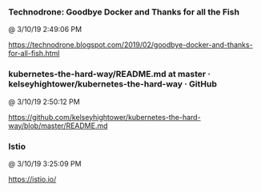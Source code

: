 ﻿

### Technodrone: Goodbye Docker and Thanks for all the Fish
@ 3/10/19 2:49:06 PM

https://technodrone.blogspot.com/2019/02/goodbye-docker-and-thanks-for-all-fish.html



### kubernetes-the-hard-way/README.md at master · kelseyhightower/kubernetes-the-hard-way · GitHub
@ 3/10/19 2:50:12 PM

https://github.com/kelseyhightower/kubernetes-the-hard-way/blob/master/README.md



### Istio
@ 3/10/19 3:25:09 PM

https://istio.io/

